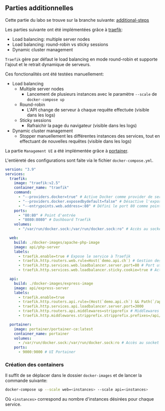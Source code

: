 ## Parties additionnelles

Cette partie du labo se trouve sur la branche suivante: [additional-steps](https://github.com/PrazTobie/API-2021-HTTP-Infra/tree/additional-steps)

Les parties suivante ont été implémentées grâce à [traefik](https://doc.traefik.io/traefik/):
* Load balancing: multiple server nodes
* Load balancing: round-robin vs sticky sessions
* Dynamic cluster management

`Traefik` gère par défaut le load balancing en mode round-robin et supporte l'ajout et le retrait dynamique de serveurs.

Ces fonctionalités ont été testées manuellement:

* Load balancing
    * Multiple server nodes
        * Lancement de plusieurs instances avec le paramètre `--scale` de `docker-compose up`
    * Round-robin
        * L'API change de serveur à chaque requête effectuée (visible dans les logs)
    * Sticky sessions
        * Rafraichir la page du navigateur (visible dans les logs)
* Dynamic cluster management
    * Stopper manuellement les différentes instances des services, tout en effectuant de nouvelles requêtes (visible dans les logs)

La partie `Management UI` a été implémentée grâce à [portainer](https://docs.portainer.io/v/ce-2.11/).

L'entièreté des configurations sont faite via le fichier `docker-compose.yml`.

```yml
version: "3.9"
services:
  traefik:
    image: "traefik:v2.5"
    container_name: "traefik"
    command:
      - "--providers.docker=true" # Active Docker comme provider de services
      - "--providers.docker.exposedbydefault=false" # Désactive l'exposition des conainers par défaut
      - "--entrypoints.web.address=:80" # Défini le port 80 comme point d'entrée
    ports:
      - "80:80" # Point d'entrée
      - "8080:8080" # Dashboard Traefik
    volumes:
      - "/var/run/docker.sock:/var/run/docker.sock:ro" # Accès au socket docker de la machine hôte

  web:
    build: ./docker-images/apache-php-image
    image: api/php-server
    labels:
      - traefik.enable=true # Expose le service à Traefik
      - traefik.http.routers.web.rule=Host(`demo.api.ch`) # Gestion des requête sur l'hôte demo.api.ch
      - traefik.http.services.web.loadbalancer.server.port=80 # Port utilisé par le load balancer
      - traefik.http.services.web.loadbalancer.sticky.cookie=true # Active le cookie pour sticky session

  api: 
    build: ./docker-images/express-image
    image: api/express-server
    labels:
      - traefik.enable=true
      - traefik.http.routers.api.rule=(Host(`demo.api.ch`) && Path(`/api/random`)) # Gestion des requête sur l'hôte demo.api.ch au chemin /api/random
      - traefik.http.services.api.loadbalancer.server.port=3000
      - traefik.http.routers.api.middlewares=stripprefix # Middlewares
      - traefik.http.middlewares.stripprefix.stripprefix.prefixes=/api/random # Middleware pour retirer un partie de l'URL de la requête

  portainer:
    image: portainer/portainer-ce:latest
    container_name: portainer
    volumes:
      - /var/run/docker.sock:/var/run/docker.sock:ro # Accès au socket docker de la machine hôte
    ports:
      - 9000:9000 # UI Portainer
```

### Création des containers

Il suffit de se déplacer dans le dossier `docker-images` et de lancer la commande suivante:

```sh
docker-compose up --scale web=<instances> --scale api=<instances>
```

Où `<instances>` correspond au nombre d'instances désirées pour chaque service.
